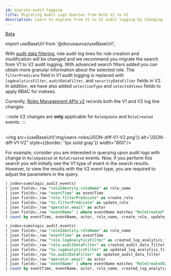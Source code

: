 ```yaml
---
id: migrate-audit-logging
title: Migrating Audit Logs Queries from Role V1 to V2
description: Learn to migrate from V1 to V2 audit logging by changing the search queries.
---
```


<p><a href="/docs/beta"><span className="beta">Beta</span></a></p>

import useBaseUrl from '@docusaurus/useBaseUrl';

With [audit data filtering](/docs/manage/users-roles/roles/rbac-for-indexes/), role audit log lines for role creation and modification will be changed and we recommend you migrate the search from V1 to V2 audit logging. With advanced search filters added you can obtain more granular information about the selected role. The `filterPredicate` field in V1 audit logging is replaced with `logAnalyticsFilter`, `auditDataFilter`, and `securityDataFilter` fields in V2. In addition, we have also added `selectionType` and `selectedViews` fields to apply RBAC for indexes.

Currently, [Roles Management APIs v2](/docs/api/role-management-v2) records both the V1 and V2 log line changes.

:::note
V2 changes are **only** applicable for `RoleUpdate` and `RoleCreated` events.
:::

<br/><img src={useBaseUrl('img/users-roles/JSON-diff-V1-V2.png')} alt="JSON-diff-V1-V2" style={{border: '1px solid gray'}} width="800"/>

For example, consider you are interested in querying upon audit logs with change in `RoleUpdated` or `RoleCreated` events. Now, if you perform this search you will initially see the V1 type of event in the search results. However, to view the results with the V2 event type, you are required to adjust the parameters in the query.

```sql title="V1 Audit Logging"
(_index=sumologic_audit_events)
| json fields=_raw "roleIdentity.roleName" as role_name
| json fields=_raw "eventTime" as eventTime
| json fields=_raw "role.filterPredicate" as create_role
| json fields=_raw "to.filterPredicate" as update_role
| json fields=_raw "operator.email" as actor
| json fields=_raw "eventName" | where eventName matches "RoleCreated" OR eventName="RoleUpdate"
| count by eventTime, eventName, actor, role_name, create_role, update_role
```

```sql title="V2 Audit Logging"
(_index=sumologic_audit_events)
| json fields=_raw "roleIdentity.roleName" as role_name
| json fields=_raw "eventTime" as eventTime
| json fields=_raw "role.logAnalyticsFilter" as created_log_analytics_filter
| json fields=_raw "role.auditDataFilter" as created_audit_data_filter
| json fields=_raw "to.logAnalyticsFilter" as updated_log_analytics_filter
| json fields=_raw "to.auditDataFilter" as updated_audit_data_filter
| json fields=_raw "operator.email" as actor
| json fields=_raw "eventName" | where eventName matches "RoleCreatedV2" OR eventName="RoleUpdateV2"
| count by eventTime, eventName, actor, role_name, created_log_analytics_filter, created_audit_data_filter, updated_log_analytics_filter, updated_log_analytics_filter
```